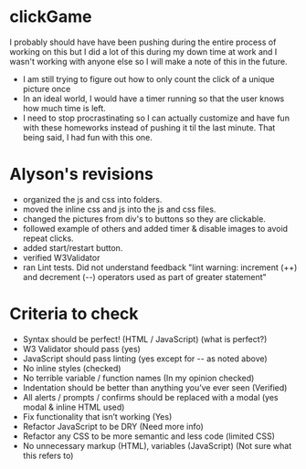 # clickGame

I probably should have have been pushing during the entire process of working on this 
but I did a lot of this during my down time at work and I wasn't working with anyone else
so I will make a note of this in the future.  

* I am still trying to figure out how to only count the click of a unique picture once  
* In an ideal world, I would have a timer running so that the user knows how much time is left.
* I need to stop procrastinating so I can actually customize and have fun with these homeworks instead of
pushing it til the last minute.  That being said, I had fun with this one.  

# Alyson's revisions
* organized the js and css into folders.
* moved the inline css and js into the js and css files.
* changed the pictures from div's to buttons so they are clickable.
* followed example of others and added timer & disable images to avoid repeat clicks.
* added start/restart button.
* verified W3Validator
* ran Lint tests. Did not understand feedback "lint warning: increment (++) and decrement (--) operators used as part of greater statement"

# Criteria to check
* Syntax should be perfect! (HTML / JavaScript) (what is perfect?)
* W3 Validator should pass (yes)
* JavaScript should pass linting (yes except for -- as noted above)
* No inline styles (checked)
* No terrible variable / function names (In my opinion checked)
* Indentation should be better than anything you’ve ever seen (Verified)
* All alerts / prompts / confirms should be replaced with a modal (yes modal & inline HTML used)
* Fix functionality that isn’t working (Yes)
* Refactor JavaScript to be DRY (Need more info)
* Refactor any CSS to be more semantic and less code (limited CSS)
* No unnecessary markup (HTML), variables (JavaScript) (Not sure what this refers to)
